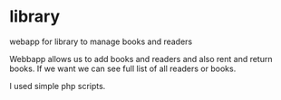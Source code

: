 # library

webapp for library to manage books and readers

Webbapp allows us to add books and readers and also rent and return books.
If we want we can see full list of all readers or books.

I used simple php scripts.
